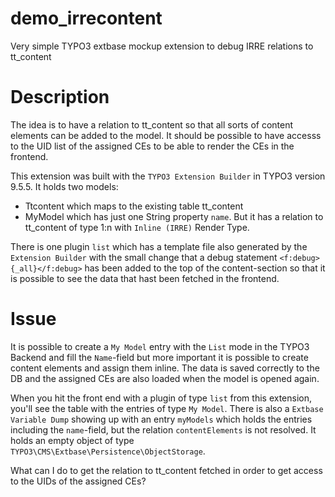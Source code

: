 # demo_irrecontent
Very simple TYPO3 extbase mockup extension to debug IRRE relations to tt_content

# Description
The idea is to have a relation to tt_content so that all sorts of content elements can be added to the model. It should be possible to have accesss to the UID list of the assigned CEs to be able to render the CEs in the frontend.

This extension was built with the `TYPO3 Extension Builder` in TYPO3 version 9.5.5.
It holds two models:
- Ttcontent which maps to the existing table tt_content
- MyModel which has just one String property `name`. But it has a relation to tt_content of type 1:n with `Inline (IRRE)` Render Type.

There is one plugin `list` which has a template file also generated by the `Extension Builder` with the small change that a debug statement ```<f:debug>{_all}</f:debug>``` has been added to the top of the content-section so that it is possible to see the data that hast been fetched in the frontend.

# Issue
It is possible to create a `My Model` entry with the `List` mode in the TYPO3 Backend and fill the `Name`-field but more important it is possible to create content elements and assign them inline. The data is saved correctly to the DB and the assigned CEs are also loaded when the model is opened again.

When you hit the front end with a plugin of type `list` from this extension, you'll see the table with the entries of type `My Model`.
There is also a `Extbase Variable Dump` showing up with an entry `myModels` which holds the entries including the `name`-field, but the relation `contentElements` is not resolved. It holds an empty object of type `TYPO3\CMS\Extbase\Persistence\ObjectStorage`.

What can I do to get the relation to tt_content fetched in order to get access to the UIDs of the assigned CEs?
